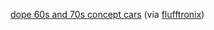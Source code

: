 ---
layout: post
wordpress_id: 471
wordpress_url: http://noesbueno.com/?p=471
date: '2010-02-10 00:14:00 -0600'
date_gmt: '2010-02-10 05:14:00 -0600'
body: |
  <p><a href="http://www.lifelounge.com/blog/A-to-B.aspx">dope 60s and 70s concept cars</a> <span class="via">(via <a href="http://flufftronix.com/">flufftronix</a>)</span></p>
---